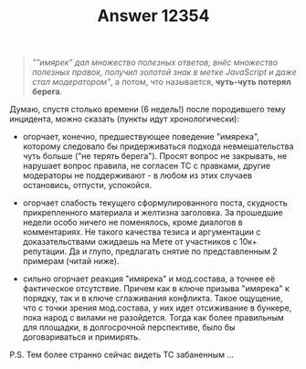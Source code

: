 ﻿---
title: "Answer 12354"
se.owner.user_id: 177188
se.owner.display_name: "Kromster"
se.owner.link: "https://ru.meta.stackoverflow.com/users/177188/kromster"
se.answer_id: 12354
se.question_id: 12267
se.post_type: answer
se.is_accepted: False
---
<blockquote>
<p><em>&quot;&quot;имярек&quot; дал множество полезных ответов, внёс множество полезных правок, получил золотой знак в метке JavaScript и даже стал модератором&quot;</em>, а потом, что называется, <strong>чуть-чуть потерял берега</strong>.</p>
</blockquote>
<p>Думаю, спустя столько времени (6 недель!) после породившего тему инцидента, можно сказать (пункты идут хронологически):</p>
<ul>
<li><p>огорчает, конечно, предшествующее поведение &quot;имярека&quot;, которому следовало бы придерживаться подхода невмешательства чуть больше (&quot;не терять берега&quot;). Просят вопрос не закрывать, не нарушает вопрос правила, не согласен ТС с правками, другие модераторы не поддерживают - в любом из этих случаев остановись, отпусти, успокойся.</p>
</li>
<li><p>огорчает слабость текущего сформулированного поста, скудность прикрепленного материала и желтизна заголовка. За прошедшие недели особо ничего не поменялось, кроме диалогов в комментариях. Не такого качества тезиса и аргументации с доказательствами ожидаешь на Мете от участников с 10к+ репутации. Да и глупо, предлагать снятие по представленным 2 примерам (читай ниже).</p>
</li>
<li><p>сильно огорчает реакция &quot;имярека&quot; и мод.состава, а точнее её фактическое отсутствие. Причем как в ключе призыва &quot;имярека&quot; к порядку, так и в ключе сглаживания конфликта. Такое ощущение, что с точки зрения мод.состава, у них идет отсиживание в бункере, пока народ с вилами не разойдется. Тогда как более правильным для площадки, в долгосрочной перспективе, было бы договариваться и примирять.</p>
</li>
</ul>
<p>P.S. Тем более странно сейчас видеть ТС забаненным ...</p>
